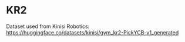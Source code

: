 # KR2
Dataset used from Kinisi Robotics: https://huggingface.co/datasets/kinisi/gym_kr2-PickYCB-v1_generated